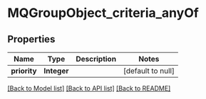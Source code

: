 # MQGroupObject_criteria_anyOf
## Properties

| Name | Type | Description | Notes |
|------------ | ------------- | ------------- | -------------|
| **priority** | **Integer** |  | [default to null] |

[[Back to Model list]](../README.md#documentation-for-models) [[Back to API list]](../README.md#documentation-for-api-endpoints) [[Back to README]](../README.md)

